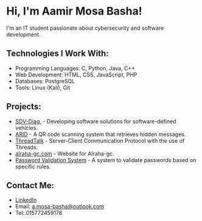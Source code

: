 # Hi, I'm Aamir Mosa Basha! 

I'm an IT student passionate about cybersecurity and software development. 


## Technologies I Work With:
- Programming Languages: C, Python, Java, C++
- Web Development: HTML, CSS, JavaScript, PHP
- Databases: PostgreSQL
- Tools: Linux (Kali), Git

## Projects:
- [SDV-Diag.](https://github.com/Aamir-Basha/SDV-Diagnostics) - Developing software solutions for software-defined vehicles. 
- [ARID](https://github.com/Aamir-Basha/Agumented-Reality-in-Disguise-ARID-) - A QR code scanning system that retrieves hidden messages.
- [ThreadTalk](https://github.com/Aamir-Basha/ThreadTalk) - Server-Client Communication Protocol with the use of Threads.
- [alraha-gc.com](https://alraha-gc.com/) - Website for Alraha-gc.
- [Password Validation System](https://github.com/Aamir-Basha/weakPass) - A system to validate passwords based on specific rules.


## Contact Me:
- [LinkedIn](https://www.linkedin.com/in/aamir-basha-a94860311/)
- Email: a.mosa-basha@outlook.com
- Tel: 015772459178
